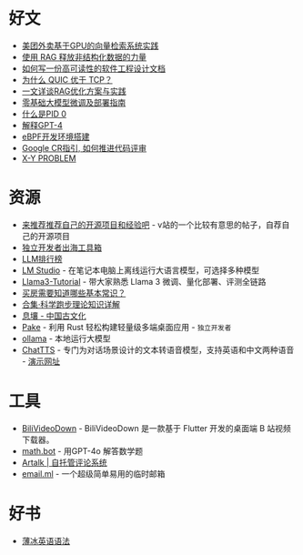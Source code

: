 # 好文
- [美团外卖基于GPU的向量检索系统实践](https://tech.meituan.com/2024/04/11/gpu-vector-retrieval-system-practice.html)
- [使用 RAG 释放非结构化数据的力量](https://github.blog/2024-06-13-unlocking-the-power-of-unstructured-data-with-rag/)
- [如何写一份高可读性的软件工程设计文档](https://mp.weixin.qq.com/s/-qXlbPt25-8aZAtCCxh1MQ)
- [为什么 QUIC 优于 TCP？](https://engineeringatscale.substack.com/p/how-quic-is-displacing-tcp-for-speed)
- [一文详谈RAG优化方案与实践](https://mp.weixin.qq.com/s/HT9bjXpwoSszU_ru-e-9dw)
- [零基础大模型微调及部署指南](https://zhuanlan.zhihu.com/p/666976486)
- [什么是PID 0](https://blog.dave.tf/post/linux-pid0/)
- [解释GPT-4](https://openai.com/index/extracting-concepts-from-gpt-4/)
- [eBPF开发环境搭建](https://www.hitzhangjie.pro/blog/2023-11-22-ebpf%E5%BC%80%E5%8F%91%E7%8E%AF%E5%A2%83%E6%90%AD%E5%BB%BA/)
- [Google CR指引, 如何推进代码评审](https://www.hitzhangjie.pro/blog/2019-09-10-%E5%A6%82%E4%BD%95%E6%9B%B4%E5%A5%BD%E5%9C%B0%E8%BF%9B%E8%A1%8C%E4%BB%A3%E7%A0%81review/)
- [X-Y PROBLEM](https://coolshell.cn/articles/10804.html)

# 资源
- [来推荐推荐自己的开源项目和经验吧](https://www.v2ex.com/t/1049702#reply99) - v站的一个比较有意思的帖子，自荐自己的开源项目
- [独立开发者出海工具箱](https://indiehackertools.net/)
- [LLM排行榜](https://livebench.ai/)
- [LM Studio](https://lmstudio.ai/) - 在笔记本电脑上离线运行大语言模型，可选择多种模型
- [Llama3-Tutorial](https://github.com/SmartFlowAI/Llama3-Tutorial) - 带大家熟悉 Llama 3 微调、量化部署、评测全链路
- [买房需要知道哪些基本常识？](https://www.chongbuluo.com/thread-7884-1-1.html)
- [合集·科学跑步理论知识详解](https://space.bilibili.com/3945971/channel/collectiondetail?sid=32436)
- [息壤 - 中国古文化](https://ruguoaaa.github.io/xirang7/)
- [Pake](https://github.com/tw93/Pake/blob/master/README_CN.md) - 利用 Rust 轻松构建轻量级多端桌面应用 - `独立开发者`
- [ollama](https://github.com/ollama/ollama) - 本地运行大模型
- [ChatTTS](https://github.com/2noise/ChatTTS) - 专门为对话场景设计的文本转语音模型，支持英语和中文两种语音 - [演示网址](https://chattts.com/)

# 工具
- [BiliVideoDown](https://github.com/kangpeiqin/bilivideo_down/blob/main/README_CN.md) - BiliVideoDown 是一款基于 Flutter 开发的桌面端 B 站视频下载器。
- [math.bot](https://math.bot/) - 用GPT-4o 解答数学题
- [Artalk | 自托管评论系统](https://artalk.js.org/)
- [email.ml](https://email.ml/) - 一个超级简单易用的临时邮箱

# 好书
- [薄冰英语语法](https://oldwestenglish.github.io/grammar/#/)